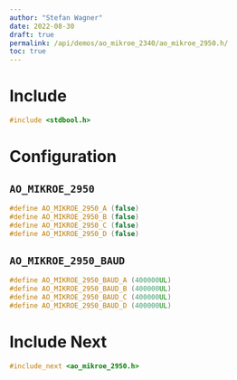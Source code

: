 ```yaml
---
author: "Stefan Wagner"
date: 2022-08-30
draft: true
permalink: /api/demos/ao_mikroe_2340/ao_mikroe_2950.h/
toc: true
---
```


# Include

```c
#include <stdbool.h>
```

# Configuration

## `AO_MIKROE_2950`

```c
#define AO_MIKROE_2950_A (false)
#define AO_MIKROE_2950_B (false)
#define AO_MIKROE_2950_C (false)
#define AO_MIKROE_2950_D (false)
```

## `AO_MIKROE_2950_BAUD`

```c
#define AO_MIKROE_2950_BAUD_A (400000UL)
#define AO_MIKROE_2950_BAUD_B (400000UL)
#define AO_MIKROE_2950_BAUD_C (400000UL)
#define AO_MIKROE_2950_BAUD_D (400000UL)
```

# Include Next

```c
#include_next <ao_mikroe_2950.h>
```
